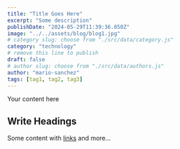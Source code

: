 ```yaml
---
title: "Title Goes Here"
excerpt: "Some description"
publishDate: "2024-05-29T11:39:36.050Z"
image: "../../assets/blog/blog1.jpg"
# category slug: choose from "./src/data/category.js"
category: "technology"
# remove this line to publish
draft: false
# author slug: choose from "./src/data/authors.js"
author: "mario-sanchez"
tags: [tag1, tag2, tag3]
---
```


Your content here

## Write Headings

Some content with [links](#) and more...
